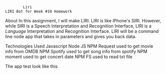      
     
            Liri
    LIRI Bot for Week #10 Homework


About
In this assignment, I will make LIRI. LIRI is like iPhone's SIRI. However, while SIRI is a Speech Interpretation and Recognition Interface, LIRI is a _Language_ Interpretation and Recognition Interface. LIRI will be a command line node app that takes in parameters and gives you back data.

Technologies Used
Javascript
Node JS
NPM Request used to get movie info from OMDB
NPM Spotify used to get song info from spotify
NPM moment used to get concert date
NPM FS used to read txt file


The app test  look like this

